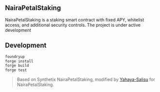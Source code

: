 ## NairaPetalStaking

NairaPetalStaking is a staking smart contract with fixed APY, whitelist access, and additional security controls.
The project is under active development

## Development

```bash
foundryup
forge install
forge build
forge test
```

> Based on Synthetix NairaPetalStaking, modified by [Yahaya-Salisu](https://github.com/Yahaya-Salisu) for NairaPetalStaking.